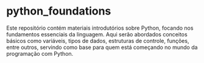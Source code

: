 # python_foundations
Este repositório contém materiais introdutórios sobre Python, focando nos fundamentos essenciais da linguagem. Aqui serão abordados conceitos básicos como variáveis, tipos de dados, estruturas de controle, funções, entre outros, servindo como base para quem está começando no mundo da programação com Python.
